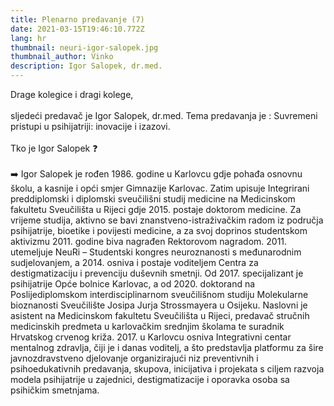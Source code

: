 ```yaml
---
title: Plenarno predavanje (7)
date: 2021-03-15T19:46:10.772Z
lang: hr
thumbnail: neuri-igor-salopek.jpg
thumbnail_author: Vinko
description: Igor Salopek, dr.med.
---
```

<!--StartFragment-->

Drage kolegice i dragi kolege,\
\
sljedeći predavač je Igor Salopek, dr.med. Tema predavanja je : Suvremeni pristupi u psihijatriji: inovacije i izazovi.\
\
Tko je Igor Salopek ❓\
\
➡️ Igor Salopek je rođen 1986. godine u Karlovcu gdje pohađa osnovnu školu, a kasnije i opći smjer Gimnazije Karlovac. Zatim upisuje Integrirani preddiplomski i diplomski sveučilišni studij medicine na Medicinskom fakultetu Sveučilišta u Rijeci gdje 2015. postaje doktorom medicine. Za vrijeme studija, aktivno se bavi znanstveno-istraživačkim radom iz područja psihijatrije, bioetike i povijesti medicine, a za svoj doprinos studentskom aktivizmu 2011. godine biva nagrađen Rektorovom nagradom. 2011. utemeljuje NeuRi – Studentski kongres neuroznanosti s međunarodnim sudjelovanjem, a 2014. osniva i postaje voditeljem Centra za destigmatizaciju i prevenciju duševnih smetnji. Od 2017. specijalizant je psihijatrije Opće bolnice Karlovac, a od 2020. doktorand na Poslijediplomskom interdisciplinarnom sveučilišnom studiju Molekularne bioznanosti Sveučilište Josipa Jurja Strossmayera u Osijeku. Naslovni je asistent na Medicinskom fakultetu Sveučilišta u Rijeci, predavač stručnih medicinskih predmeta u karlovačkim srednjim školama te suradnik Hrvatskog crvenog križa. 2017. u Karlovcu osniva Integrativni centar mentalnog zdravlja, čiji je i danas voditelj, a što predstavlja platformu za šire javnozdravstveno djelovanje organizirajući niz preventivnih i psihoedukativnih predavanja, skupova, inicijativa i projekata s ciljem razvoja modela psihijatrije u zajednici, destigmatizacije i oporavka osoba sa psihičkim smetnjama.

<!--EndFragment-->